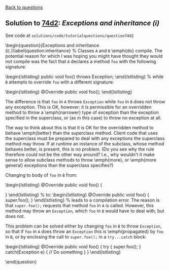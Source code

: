 [Back to questions](../README.md)

## Solution to [74d2](../questions/74d2): *Exceptions and inheritance (i)*

See code at `solutions/code/tutorialquestions/question74d2`

\begin{question}{Exceptions and inheritance (i).}\label{question:inheritance}
%
Classes `A` and `B` \emph{do} compile.  The potential reason for which I was hoping you might have
thought they would not compile was the fact that `A` declares a method `foo` with the following signature:

\begin{lstlisting}
public void foo() throws Exception;
\end{lstlisting}
%
while `B` attempts to override `foo` with a different signature:

\begin{lstlisting}
@Override
public void foo();
\end{lstlisting}

The difference is that `foo` in `A` throws `Exception` while `foo` in `B` does not throw any exception.  This is OK, however: it is permissible for an overridden method to throw a \emph{narrower} type of exception than the exception specified in the superclass, or
(as in this case) to throw no exception at all.

The way to think about this is that it is OK for the overridden method to behave \emph{better} than the superclass method.  Client code that uses the superclass must be prepared to deal with any exceptions the superclass method may throw.  If at runtime an instance of the subclass, whose method behaves better, is present, this is no problem.  (Do you see why the rule therefore could not be the other way around?  I.e., why wouldn't it make sense to allow subclass methods to throw \emph{more}, or \emph{more general} exceptions than the superclass specifies?)

Changing to body of `foo` in `B` from:

\begin{lstlisting}
@Override
public void foo() {

}
\end{lstlisting}
%
to:
\begin{lstlisting}
@Override
public void foo() {
  super.foo();
}
\end{lstlisting}
%
leads to a compilation error.  The reason is that `super.foo();` requests that method `foo` in `A` is called.  However, this method may throw an `Exception`, which `foo` in `B` would have to deal with, but does not.

This problem can be solved either by changing `foo` in `B` to throw `Exception`, so that if `foo` in `A` does throw an `Exception` this is \emph{propagated} by `foo` in `B`, or by enclosing the call to `super.foo();` in a `try...catch` block:

\begin{lstlisting}
@Override
public void foo() {
  try {
    super.foo();
  } catch(Exception e) {
    // Do something
  }
}
\end{lstlisting}

\end{question}

